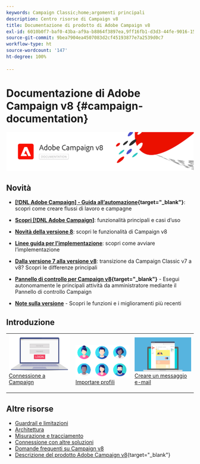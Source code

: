 ```yaml
---
keywords: Campaign Classic;home;argomenti principali
description: Centro risorse di Campaign v8
title: Documentazione di prodotto di Adobe Campaign v8
exl-id: 6010b0f7-baf0-43ba-af9a-b8864f3897ea,9ff16fb1-d3d3-44fe-9016-15abffdbc74e
source-git-commit: 9bea7904ea4507083d2cf45193877e7a2539d0c7
workflow-type: ht
source-wordcount: '147'
ht-degree: 100%

---
```


# Documentazione di Adobe Campaign v8 {#campaign-documentation}

![](assets/banner-documentationv8.png)

## Novità

* **[[!DNL Adobe Campaign] - Guida all’automazione](https://experienceleague.adobe.com/docs/campaign/automation/home.html?lang=it){target=&quot;_blank&quot;}**: scopri come creare flussi di lavoro e campagne

* **[Scopri [!DNL Adobe Campaign]](start/get-started.md)**: funzionalità principali e casi d’uso

* **[Novità della versione 8](start/whats-new.md)**: scopri le funzionalità di Campaign v8

* **[Linee guida per l’implementazione](start/implement.md)**: scopri come avviare l’implementazione

* **[Dalla versione 7 alla versione v8](start/v7-to-v8.md)**: transizione da Campaign Classic v7 a v8? Scopri le differenze principali

* **[Pannello di controllo per Campaign v8](https://experienceleague.adobe.com/docs/control-panel/using/discover-control-panel/key-features.html?lang=it){target=&quot;_blank&quot;}** - Esegui autonomamente le principali attività da amministratore mediante il Pannello di controllo Campaign

* **[Note sulla versione](start/release-notes.md)** - Scopri le funzioni e i miglioramenti più recenti


## Introduzione

<table>
<tr>
  <td valign="bottom">
    <a href="start/connect.md">
      <img alt="Connessione" src="start/assets/do-not-localize/login.jpeg"/>
    </a>
    <div>
    <a href="start/connect.md">Connessione a Campaign</a>
    </div>
    <br>
  </td>

<td valign="bottom">
      <a href="start/import.md">
       <img alt="Importazione" src="start/assets/do-not-localize/profiles.jpeg" />
       </a>
    <div><a href="start/import.md">Importare profili</a>
    </div>
    <br>
  </td>
  <td valign="bottom">
    <a href="start/create-message.md">
      <img alt="E-mail" src="start/assets/do-not-localize/email-design.jpeg" />
    </a>
    <div>
    <a href="start/create-message.md">Creare un messaggio e-mail</a>
    </div>
    <br>
  </td>
</tr>
</table>

## Altre risorse

* [Guardrail e limitazioni](start/ac-guardrails.md)
* [Architettura](architecture/architecture.md)
* [Misurazione e tracciamento](reporting/gs-reporting.md)
* [Connessione con altre soluzioni](connect/integration.md)
* [Domande frequenti su Campaign v8](start/campaign-faq.md)
* [Descrizione del prodotto Adobe Campaign v8](https://helpx.adobe.com/it/legal/product-descriptions/adobe-campaign-managed-cloud-services.html){target=&quot;_blank&quot;}
